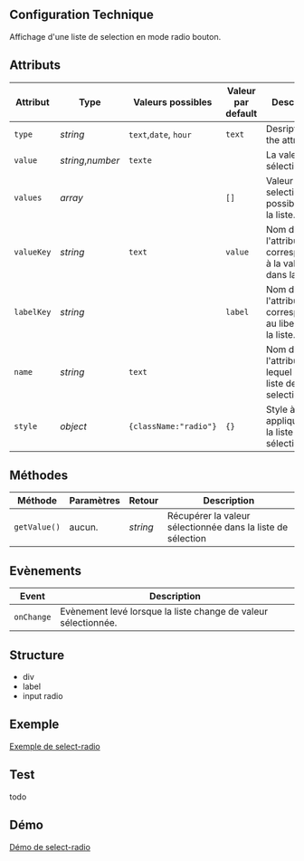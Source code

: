 ## Configuration Technique
Affichage d'une liste de selection en mode radio bouton.

## Attributs
<table>
	<thead>
        <tr>
            <th>Attribut</th>
            <th>Type</th>
            <th>Valeurs possibles</th>
            <th>Valeur par default</th>
            <th>Description</th>
        </tr>
    </thead>
    <tbody>
        <tr>
            <td><code>type</code></td>
            <td><i>string</i></td>
            <td><code>text</code>,<code>date</code>, <code>hour</code></td>
            <td><code>text</code></td>
            <td>Desription of the attribute.</td>
        </tr>
        <tr>
            <td><code>value</code></td>
            <td><i>string</i>,<i>number</i></td>
            <td><code>texte</code></td>
            <td></td>
            <td>La valeur sélectionnée.</td>
        </tr>
        <tr>
            <td><code>values</code></td>
            <td><i>array</i></td>
            <td></td>
            <td><code>[]</code></td>
            <td>Valeur de selection possible pour la liste.</td>
        </tr>
        <tr>
            <td><code>valueKey</code></td>
            <td><i>string</i></td>
            <td><code>text</code></td>
            <td><code>value</code></td>
            <td>Nom de l'attribut correspondant à la valeur dans la liste.</td>
        </tr>
        <tr>
            <td><code>labelKey</code></td>
            <td><i>string</i></td>
            <td></td>
            <td><code>label</code></td>
            <td>Nom de l'attribut correspondant au libellé dans la liste.</td>
        </tr>
         <tr>
            <td><code>name</code></td>
            <td><i>string</i></td>
            <td><code>text</code></td>
            <td></td>
            <td>Nom de l'attribut sur lequel porte la liste de selection.</td>
        </tr>
         <tr>
            <td><code>style</code></td>
            <td><i>object</i></td>
            <td><code>{className:"radio"}</code></td>
            <td><code>{}</code></td>
            <td>Style à appliquer sur la liste de sélection.</td>
        </tr>
   </tbody>
</table>

## Méthodes
<table>
	<thead>
		<tr>
          <th>Méthode</th>
          <th>Paramètres</th>
          <th>Retour</th>
          <th>Description</th>
      </tr>
    </thead>
    <tbody>
      <tr>
          <td><code>getValue()</code></td>
          <td>aucun.</td>
          <td><i>string</i></td>
          <td>Récupérer la valeur sélectionnée dans la liste de sélection</td>
      </tr>
   </tbody>
</table>

## Evènements
<table>
	<thead>
		<tr>
          <th>Event</th>
          <th>Description</th>
      </tr>
    </thead>
    <tbody>
      <tr>
          <td><code>onChange</code></td>
          <td>Evènement levé lorsque la liste change de valeur sélectionnée.</td>
      </tr>
   </tbody>
</table>

## Structure
- div
- label
- input radio

## Exemple
[Exemple de select-radio](https://github.com/KleeGroup/focus-components/blob/master/common/select/radio/example/index.html)
## Test
todo
## Démo
[Démo de select-radio](http://kleegroup.github.io/focus-components/common/select/radio/example/)
